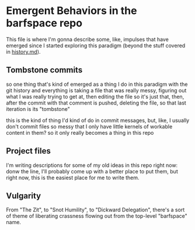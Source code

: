 # Emergent Behaviors in the barfspace repo

This file is where I'm gonna describe some, like, impulses that have emerged since I started exploring this paradigm (beyond the stuff covered in [history.md][]).

[history.md]: 0rgxr-h4jes-zf8ey-tpeng-p7r2f

## Tombstone commits

so one thing that's kind of emerged as a thing I do in this paradigm with the git history and everything is taking a file that was really messy, figuring out what I was really trying to get at, then editing the file so it's just that, then, after the commit with that comment is pushed, deleting the file, so that last iteration is its "tombstone"

this is the kind of thing I'd kind of do in commit messages, but, like, I usually don't commit files so messy that I only have little kernels of workable content in them? so it only really becomes a thing in this repo

## Project files

I'm writing descriptions for some of my old ideas in this repo right now: donw the line, I'll probably come up with a better place to put them, but right now, this is the easiest place for me to write them.

## Vulgarity

From "The Zit", to "Snot Humility", to "Dickward Delegation", there's a sort of theme of liberating crassness flowing out from the top-level "barfspace" name.
